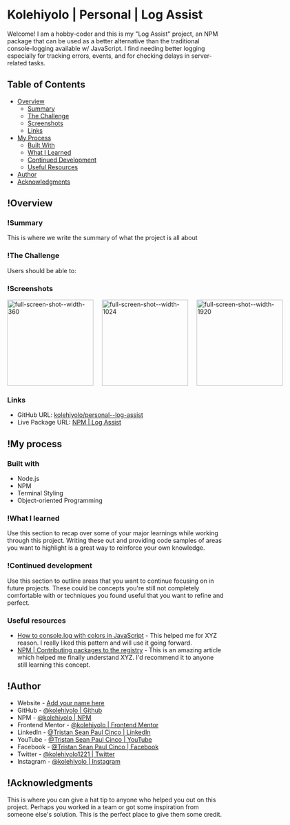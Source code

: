 # Kolehiyolo | Personal | Log Assist
Welcome! I am a hobby-coder and this is my "Log Assist" project, an NPM package that can be used as a better alternative than the traditional console-logging available w/ JavaScript. I find needing better logging especially for tracking errors, events, and for checking delays in server-related tasks.

## Table of Contents
- [Overview](#overview)  
  - [Summary](#summary)
  - [The Challenge](#the-challenge)
  - [Screenshots](#screenshots)
  - [Links](#links)
- [My Process](#my-process)
  - [Built With](#built-with)
  - [What I Learned](#what-i-learned)
  - [Continued Development](#continued-development)
  - [Useful Resources](#useful-resources)
- [Author](#author)
- [Acknowledgments](#acknowledgments)

## !Overview
### !Summary
This is where we write the summary of what the project is all about

### !The Challenge
Users should be able to:

### !Screenshots
<div style="display:grid;grid-template-columns: 1fr 1fr 1fr;gap:20px;justify-content: start;">
  <img src="public/images/screenshots/full-screen-shot--width-360.png" alt="full-screen-shot--width-360" width="200"/>
  <img src="public/images/screenshots/full-screen-shot--width-1024.png" alt="full-screen-shot--width-1024" width="200"/>
  <img src="public/images/screenshots/full-screen-shot--width-1920.png" alt="full-screen-shot--width-1920" width="200"/>
</div>

### Links
- GitHub URL: [kolehiyolo/personal--log-assist](https://github.com/kolehiyolo/personal--log-assist)
- Live Package URL: [NPM | Log Assist](https://www.npmjs.com/package/log-assist)

## !My process
### Built with
- Node.js
- NPM
- Terminal Styling
- Object-oriented Programming

### !What I learned
Use this section to recap over some of your major learnings while working through this project. Writing these out and providing code samples of areas you want to highlight is a great way to reinforce your own knowledge.

### !Continued development
Use this section to outline areas that you want to continue focusing on in future projects. These could be concepts you're still not completely comfortable with or techniques you found useful that you want to refine and perfect.

### Useful resources
- [How to console.log with colors in JavaScript](https://simplernerd.com/js-console-colors/) - This helped me for XYZ reason. I really liked this pattern and will use it going forward.
- [NPM | Contributing packages to the registry](https://docs.npmjs.com/packages-and-modules/contributing-packages-to-the-registry) - This is an amazing article which helped me finally understand XYZ. I'd recommend it to anyone still learning this concept.


## !Author
- Website - [Add your name here](https://www.your-site.com)
- GitHub - [@kolehiyolo | Github](https://github.com/kolehiyolo)
- NPM - [@kolehiyolo | NPM](https://www.npmjs.com/~kolehiyolo)
- Frontend Mentor - [@kolehiyolo | Frontend Mentor](https://www.frontendmentor.io/profile/kolehiyolo)
- LinkedIn - [@Tristan Sean Paul Cinco | LinkedIn](https://www.linkedin.com/in/tristan-sean-paul-cinco-8685061a1/)
- YouTube - [@Tristan Sean Paul Cinco | YouTube](https://www.youtube.com/channel/UCeQfdvq83XLp-eS4vbZZN8Q)
- Facebook - [@Tristan Sean Paul Cinco | Facebook](https://www.facebook.com/tristanseanpaul.cinco.39/)
- Twitter - [@kolehiyolo1221 | Twitter](https://twitter.com/kolehiyolo1221)
- Instagram - [@kolehiyolo | Instagram](https://www.twitter.com/yourusername)

## !Acknowledgments
This is where you can give a hat tip to anyone who helped you out on this project. Perhaps you worked in a team or got some inspiration from someone else's solution. This is the perfect place to give them some credit.